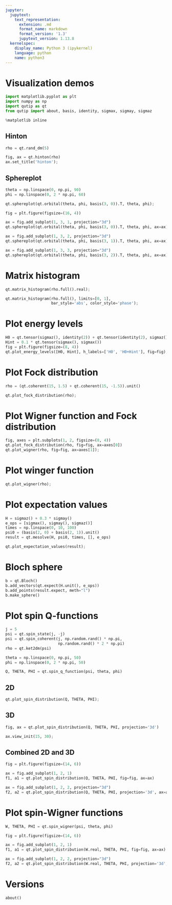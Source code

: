 ```yaml
---
jupyter:
  jupytext:
    text_representation:
      extension: .md
      format_name: markdown
      format_version: '1.3'
      jupytext_version: 1.13.8
  kernelspec:
    display_name: Python 3 (ipykernel)
    language: python
    name: python3
---
```


# Visualization demos

```python
import matplotlib.pyplot as plt
import numpy as np
import qutip as qt
from qutip import about, basis, identity, sigmax, sigmay, sigmaz

%matplotlib inline
```

## Hinton

```python
rho = qt.rand_dm(5)
```

```python
fig, ax = qt.hinton(rho)
ax.set_title('hinton');
```

## Sphereplot

```python
theta = np.linspace(0, np.pi, 90)
phi = np.linspace(0, 2 * np.pi, 60)
```

```python
qt.sphereplot(qt.orbital(theta, phi, basis(3, 0)).T, theta, phi);
```

```python
fig = plt.figure(figsize=(16, 4))

ax = fig.add_subplot(1, 3, 1, projection="3d")
qt.sphereplot(qt.orbital(theta, phi, basis(3, 0)).T, theta, phi, ax=ax)

ax = fig.add_subplot(1, 3, 2, projection="3d")
qt.sphereplot(qt.orbital(theta, phi, basis(3, 1)).T, theta, phi, ax=ax)

ax = fig.add_subplot(1, 3, 3, projection="3d")
qt.sphereplot(qt.orbital(theta, phi, basis(3, 2)).T, theta, phi, ax=ax);
```

# Matrix histogram

```python
qt.matrix_histogram(rho.full().real);
```

```python
qt.matrix_histogram(rho.full(), limits=[0, 1],
                    bar_style='abs', color_style='phase');
```

# Plot energy levels

```python
H0 = qt.tensor(sigmaz(), identity(2)) + qt.tensor(identity(2), sigmaz())
Hint = 0.1 * qt.tensor(sigmax(), sigmax())
fig = plt.figure(figsize=(8, 4))
qt.plot_energy_levels([H0, Hint], h_labels=['H0', 'H0+Hint'], fig=fig);
```

# Plot Fock distribution

```python
rho = (qt.coherent(15, 1.5) + qt.coherent(15, -1.5)).unit()
```

```python
qt.plot_fock_distribution(rho);
```

# Plot Wigner function and Fock distribution

```python
fig, axes = plt.subplots(1, 2, figsize=(8, 4))
qt.plot_fock_distribution(rho, fig=fig, ax=axes[0])
qt.plot_wigner(rho, fig=fig, ax=axes[1]);
```

# Plot winger function

```python
qt.plot_wigner(rho);
```

# Plot expectation values

```python
H = sigmaz() + 0.3 * sigmay()
e_ops = [sigmax(), sigmay(), sigmaz()]
times = np.linspace(0, 10, 100)
psi0 = (basis(2, 0) + basis(2, 1)).unit()
result = qt.mesolve(H, psi0, times, [], e_ops)
```

```python
qt.plot_expectation_values(result);
```

# Bloch sphere

```python
b = qt.Bloch()
b.add_vectors(qt.expect(H.unit(), e_ops))
b.add_points(result.expect, meth="l")
b.make_sphere()
```

# Plot spin Q-functions

```python
j = 5
psi = qt.spin_state(j, -j)
psi = qt.spin_coherent(j, np.random.rand() * np.pi,
                       np.random.rand() * 2 * np.pi)
rho = qt.ket2dm(psi)
```

```python
theta = np.linspace(0, np.pi, 50)
phi = np.linspace(0, 2 * np.pi, 50)
```

```python
Q, THETA, PHI = qt.spin_q_function(psi, theta, phi)
```

## 2D

```python
qt.plot_spin_distribution(Q, THETA, PHI);
```

## 3D

```python
fig, ax = qt.plot_spin_distribution(Q, THETA, PHI, projection='3d')

ax.view_init(15, 30);
```

## Combined 2D and 3D

```python
fig = plt.figure(figsize=(14, 6))

ax = fig.add_subplot(1, 2, 1)
f1, a1 = qt.plot_spin_distribution(Q, THETA, PHI, fig=fig, ax=ax)

ax = fig.add_subplot(1, 2, 2, projection="3d")
f2, a2 = qt.plot_spin_distribution(Q, THETA, PHI, projection='3d', ax=ax);
```

# Plot spin-Wigner functions

```python
W, THETA, PHI = qt.spin_wigner(psi, theta, phi)
```

```python
fig = plt.figure(figsize=(14, 6))

ax = fig.add_subplot(1, 2, 1)
f1, a1 = qt.plot_spin_distribution(W.real, THETA, PHI, fig=fig, ax=ax)

ax = fig.add_subplot(1, 2, 2, projection="3d")
f2, a2 = qt.plot_spin_distribution(W.real, THETA, PHI, projection='3d', ax=ax);
```

# Versions

```python
about()
```

